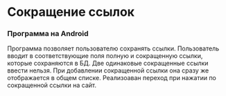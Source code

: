 # Сокращение ссылок
### Программа на Android
Программа позволяет пользователю сохранять ссылки. 
Пользователь вводит в соответствующие поля полную и сокращенную ссылки, которые сохраняются в БД. 
Две одинаковые сокращенные ссылки ввести нельзя. 
При добавлении сокращенной ссылки она сразу же отображается в общем списке. 
Реализоаван переход при нажатии по сокращенной ссылки на сайт.

